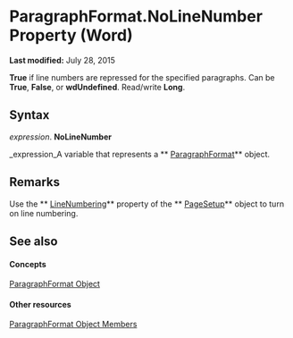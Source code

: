 
# ParagraphFormat.NoLineNumber Property (Word)

 **Last modified:** July 28, 2015

 **True** if line numbers are repressed for the specified paragraphs. Can be **True**,  **False**, or  **wdUndefined**. Read/write  **Long**.

## Syntax

 _expression_. **NoLineNumber**

 _expression_A variable that represents a  ** [ParagraphFormat](712d754a-dc92-f1a3-531d-dfae74a42c23.md)** object.


## Remarks

Use the  ** [LineNumbering](acdf1ef4-baaa-aa22-b7a1-81e89d1cebfa.md)** property of the ** [PageSetup](1879d601-80ad-4fc0-1a87-92e999b59f88.md)** object to turn on line numbering.


## See also


#### Concepts


 [ParagraphFormat Object](712d754a-dc92-f1a3-531d-dfae74a42c23.md)
#### Other resources


 [ParagraphFormat Object Members](d34122e7-adfb-dd34-eb1d-cd62b20a83ff.md)
